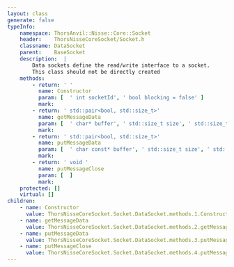 ```yaml
---
layout: class
generate: false
typeInfo:
    namespace: ThorsAnvil::Nisse::Core::Socket
    header:    ThorsNisseCoreSocket/Socket.h
    classname: DataSocket
    parent:    BaseSocket
    description:  |
        Data sockets define the read/write interface to a socket.
        This class should not be directly created
    methods:
        - return: ' '
          name: Constructor
          param: [  ' int socketId', ' bool blocking = false' ]
          mark:  
        - return: ' std::pair<bool, std::size_t>'
          name: getMessageData
          param: [  ' char* buffer', ' std::size_t size', ' std::size_t alreadyGot = 0' ]
          mark:  
        - return: ' std::pair<bool, std::size_t>'
          name: putMessageData
          param: [  ' char const* buffer', ' std::size_t size', ' std::size_t alreadyPut = 0' ]
          mark:  
        - return: ' void '
          name: putMessageClose
          param: [  ]
          mark: 
    protected: []
    virtual: []
children:
    - name: Constructor
      value: ThorsNisseCoreSocket.Socket.DataSocket.methods.1.Constructor.md
    - name: getMessageData
      value: ThorsNisseCoreSocket.Socket.DataSocket.methods.2.getMessageData.md
    - name: putMessageData
      value: ThorsNisseCoreSocket.Socket.DataSocket.methods.3.putMessageData.md
    - name: putMessageClose
      value: ThorsNisseCoreSocket.Socket.DataSocket.methods.4.putMessageClose.md
---
```

